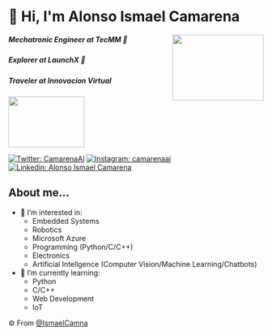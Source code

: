 # 👋 Hi, I'm Alonso Ismael Camarena
<img align='right' src="https://blog.fusiontribal.com/wp-content/uploads/2014/03/OctoCats-GitHub-daftpunktocat-thomas.gif" height="130" width="180">

##### Mechatronic Engineer at TecMM 🤖
##### Explorer at LaunchX 🚀
##### Traveler at Innovacion Virtual 
<img align='' src="https://www.uv.mx/secretariaacademica/files/2020/07/innovacion-virtual.png" height="100" width="150">

[![Twitter: CamarenaAI](https://img.shields.io/badge/-CamarenaAI-blue?style=flat-square&logo=Twitter&logoColor=white&link=https://twitter.com/CamarenaAI)](https://twitter.com/CamarenaAI)
[![Instagram: camarenaai](https://img.shields.io/badge/-camarenaai-gray?style=flat-square&logo=Instagram&logoColor=white&link=https://www.instagram.com/CamarenaAI/)](https://www.instagram.com/CamarenaAI/)
[![Linkedin: Alonso Ismael Camarena](https://img.shields.io/badge/-AlonsoIsmaelCamarena-blue?style=flat-square&logo=Linkedin&logoColor=white&link=https://www.linkedin.com/in/camarenaai/)](https://www.linkedin.com/in/camarenaai/)

                                                                                                                       
## About me...
- 👀 I’m interested in:
     - Embedded Systems
     - Robotics
     - Microsoft Azure
     - Programming (Python/C/C++)
     - Electronics
     - Artificial Intellgence (Computer Vision/Machine Learning/Chatbots)
- 🌱 I’m currently learning:
     - Python
     - C/C++
     - Web Development
     - IoT

⚙️ From [@IsmaelCamna](https://github.com/IsmaelCamna)
